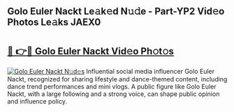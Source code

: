 ## Golo Euler Nackt Le𝚊k𝚎d N𝚞𝚍e - Part-YP2 Vid𝚎o Photos Le𝚊ks JAEX0

# <h2><a href="http://fb4uq3f.evod.top/?m=Golo+Euler+Nackt">🔗 👉🔴 Golo Euler Nackt Vid𝚎o Ph𝚘t𝚘s</a></h2>

[![Golo Euler Nackt N𝚞d𝚎s](https://i.imgur.com/8V9OHl7.gif)](http://fb4uq3f.evod.top/?m=Golo+Euler+Nackt)
Influential social media influencer Golo Euler Nackt, recognized for sharing lifestyle and dance-themed content, including dance trend performances and mini vlogs. A public figure like Golo Euler Nackt, with a large following and a strong voice, can shape public opinion and influence policy. 
